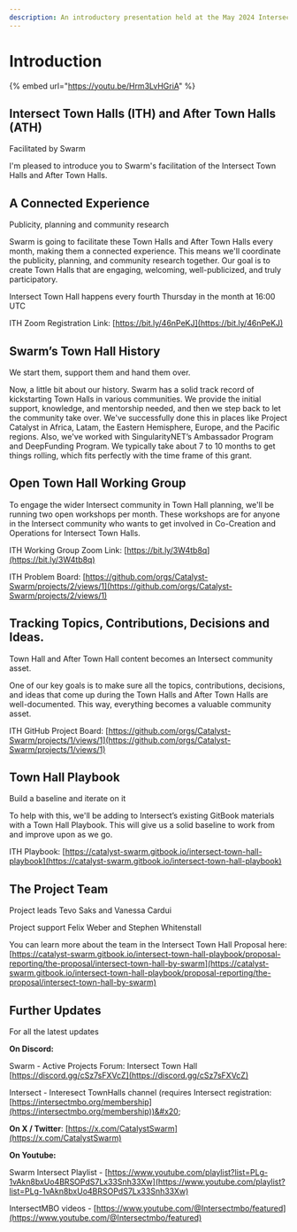 ```yaml
---
description: An introductory presentation held at the May 2024 Intersect Town Hall
---
```


# Introduction

{% embed url="https://youtu.be/Hrm3LvHGriA" %}

## **Intersect Town Halls (ITH) and After Town Halls (ATH)**

Facilitated by Swarm&#x20;

I'm pleased to introduce you to Swarm's facilitation of the Intersect Town Halls and After Town Halls.&#x20;

## **A Connected Experience**

Publicity, planning and community research&#x20;

Swarm is going to facilitate these Town Halls and After Town Halls every month, making them a connected experience. This means we'll coordinate the publicity, planning, and community research together. Our goal is to create Town Halls that are engaging, welcoming, well-publicized, and truly participatory.

Intersect Town Hall happens every fourth Thursday in the month at 16:00 UTC

ITH Zoom Registration Link: [https://bit.ly/46nPeKJ](https://bit.ly/46nPeKJ)

## **Swarm’s Town Hall History**&#x20;

We start them, support them and hand them over.&#x20;

Now, a little bit about our history. Swarm has a solid track record of kickstarting Town Halls in various communities. We provide the initial support, knowledge, and mentorship needed, and then we step back to let the community take over. We've successfully done this in places like Project Catalyst in Africa, Latam, the Eastern Hemisphere, Europe, and the Pacific regions. Also, we've worked with SingularityNET’s Ambassador Program and DeepFunding Program. We typically take about 7 to 10 months to get things rolling, which fits perfectly with the time frame of this grant.&#x20;

## **Open Town Hall Working Group**&#x20;

To engage the wider Intersect community in Town Hall planning, we'll be running two open workshops per month. These workshops are for anyone in the Intersect community who wants to get involved in Co-Creation and Operations for Intersect Town Halls.

ITH Working Group Zoom Link: [https://bit.ly/3W4tb8q](https://bit.ly/3W4tb8q)

ITH Problem Board: [https://github.com/orgs/Catalyst-Swarm/projects/2/views/1](https://github.com/orgs/Catalyst-Swarm/projects/2/views/1)

## **Tracking Topics, Contributions, Decisions and Ideas.**&#x20;

Town Hall and After Town Hall content becomes an Intersect community asset.&#x20;

One of our key goals is to make sure all the topics, contributions, decisions, and ideas that come up during the Town Halls and After Town Halls are well-documented. This way, everything becomes a valuable community asset.&#x20;

ITH GitHub Project Board: [https://github.com/orgs/Catalyst-Swarm/projects/1/views/1](https://github.com/orgs/Catalyst-Swarm/projects/1/views/1)

## **Town Hall Playbook**&#x20;

Build a baseline and iterate on it&#x20;

To help with this, we'll be adding to Intersect’s existing GitBook materials with a Town Hall Playbook. This will give us a solid baseline to work from and improve upon as we go.&#x20;

ITH Playbook: [https://catalyst-swarm.gitbook.io/intersect-town-hall-playbook](https://catalyst-swarm.gitbook.io/intersect-town-hall-playbook)

## **The Project Team**&#x20;

Project leads Tevo Saks and Vanessa Cardui

Project support Felix Weber and Stephen Whitenstall

You can learn more about the team in the Intersect Town Hall Proposal here: [https://catalyst-swarm.gitbook.io/intersect-town-hall-playbook/proposal-reporting/the-proposal/intersect-town-hall-by-swarm](https://catalyst-swarm.gitbook.io/intersect-town-hall-playbook/proposal-reporting/the-proposal/intersect-town-hall-by-swarm)

## **Further Updates**&#x20;

For all the latest updates

**On Discord:**

Swarm - Active Projects Forum: Intersect Town Hall  [https://discord.gg/cSz7sFXVcZ](https://discord.gg/cSz7sFXVcZ)

Intersect - Interesect TownHalls channel (requires Intersect registration: [https://intersectmbo.org/membership](https://intersectmbo.org/membership))&#x20;

**On X / Twitter**: [https://x.com/CatalystSwarm](https://x.com/CatalystSwarm)

**On Youtube:**

Swarm Intersect Playlist - [https://www.youtube.com/playlist?list=PLg-1vAkn8bxUo4BRSOPdS7Lx33Snh33Xw](https://www.youtube.com/playlist?list=PLg-1vAkn8bxUo4BRSOPdS7Lx33Snh33Xw)

IntersectMBO videos - [https://www.youtube.com/@Intersectmbo/featured](https://www.youtube.com/@Intersectmbo/featured)
